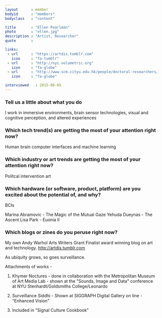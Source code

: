 ```yaml
---
layout      : member
bodyid      : "members"
bodyclass   : "content"

title       : "Ellen Pearlman"
photo       : "ellen.jpg"
description : "Artist, Researcher"
quote       : 

links:
 - url      : "https://artdis.tumblr.com"
   icon     : "fa-tumblr"
 - url      : "http://nyc.volumetric.org"
   icon     : "fa-globe"
 - url      : "http://www.scm.cityu.edu.hk/people/doctoral-researchers/pearlman-ellen-l/"
   icon     : "fa-globe"

interviewed   : 2015-08-05
---
```


### Tell us a little about what you do
I work in immersive environments, brain sensor technologies, visual and cognitive perception, and altered experiences

### Which tech trend(s) are getting the most of your attention right now?
Human brain computer interfaces and machine learning

### Which industry or art trends are getting the most of your attention right now?
Politcal intervention art

### Which hardware (or software, product, platform) are you excited about the potential of, and why?
BCIs

Marina Abramovic - The Magic of the Mutual Gaze
Yehuda Dueynas - The Ascent
Lisa Park - Euonia II

### Which blogs or zines do you peruse right now?
My own Andy Warhol Arts Writers Grant Finalist award winning blog on art and technology. http://artdis.tumblr.com

As ubiquity grows, so goes surveillance.

Attachments of works -

1. Khymer Noctures - done in collaboration with the Metropolitan Museum of Art Media Lab - shown at the "Sounds, Image and Data" conference at NYU Stenhardt/Goldsmiths College/Leonardo

2. Surveillance Siddhi - Shown at SIGGRAPH Digital Gallery on line - "Enhanced Vision"

3. Included in "Signal Culture Cookbook" 